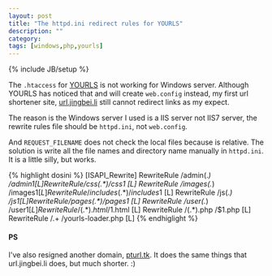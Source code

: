 ```yaml
---
layout: post
title: "The httpd.ini redirect rules for YOURLS"
description: ""
category: 
tags: [windows,php,yourls]
---
```

{% include JB/setup %}

The `.htaccess` for [YOURLS](http://yourls.org/) is not working for Windows server.
Although YOURLS has noticed that and will create `web.config` instead, my first url shortener site, [url.jingbei.li](http://url.jingbei.li/) still cannot redirect links as my expect.

The reason is the Windows server I used is a IIS server not IIS7 server, the rewrite rules file should be `httpd.ini`, not `web.config`.

And `REQUEST_FILENAME` does not check the local files because is relative. The solution is write all the file names and directory name manually in `httpd.ini`. It is a little silly, but works.

{% highlight dosini %}
[ISAPI_Rewrite]
RewriteRule /admin(.*) /admin$1 [L]
RewriteRule /css(.*) /css$1 [L]
RewriteRule /images(.*) /images$1 [L]
RewriteRule /includes(.*) /includes$1 [L]
RewriteRule /js(.*) /js$1 [L]
RewriteRule /pages(.*) /pages$1 [L]
RewriteRule /user(.*) /user$1 [L]
RewriteRule /(.*).html /$1.html [L]
RewriteRule /(.*).php /$1.php [L]
RewriteRule /.+ /yourls-loader.php [L]
{% endhiglight %}

#### PS

I've also resigned another domain, [pturl.tk](http://pturl.tk/). It does the same things that url.jingbei.li does, but much shorter. :)
